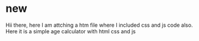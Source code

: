 # new
Hii there,
here I am attching a htm file where I included css and js code also.
Here it is a simple age calculator with html css and js
